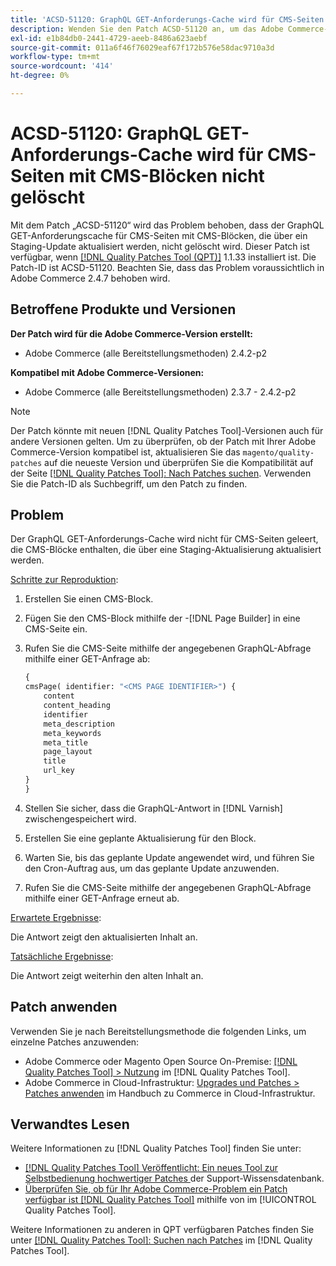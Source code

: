 ```yaml
---
title: 'ACSD-51120: GraphQL GET-Anforderungs-Cache wird für CMS-Seiten mit CMS-Blöcken nicht gelöscht'
description: Wenden Sie den Patch ACSD-51120 an, um das Adobe Commerce-Problem zu beheben, bei dem der GraphQL-GET-Anforderungs-Cache für CMS-Seiten, die CMS-Blöcke enthalten, nicht gelöscht wird.
exl-id: e1b84db0-2441-4729-aeeb-8486a623aebf
source-git-commit: 011a6f46f76029eaf67f172b576e58dac9710a3d
workflow-type: tm+mt
source-wordcount: '414'
ht-degree: 0%

---
```


# ACSD-51120: GraphQL GET-Anforderungs-Cache wird für CMS-Seiten mit CMS-Blöcken nicht gelöscht

Mit dem Patch „ACSD-51120“ wird das Problem behoben, dass der GraphQL GET-Anforderungscache für CMS-Seiten mit CMS-Blöcken, die über ein Staging-Update aktualisiert werden, nicht gelöscht wird. Dieser Patch ist verfügbar, wenn [[!DNL Quality Patches Tool (QPT)]](https://experienceleague.adobe.com/en/docs/commerce-operations/tools/quality-patches-tool/quality-patches-tool-to-self-serve-quality-patches) 1.1.33 installiert ist. Die Patch-ID ist ACSD-51120. Beachten Sie, dass das Problem voraussichtlich in Adobe Commerce 2.4.7 behoben wird.

## Betroffene Produkte und Versionen

**Der Patch wird für die Adobe Commerce-Version erstellt:**

* Adobe Commerce (alle Bereitstellungsmethoden) 2.4.2-p2

**Kompatibel mit Adobe Commerce-Versionen:**

* Adobe Commerce (alle Bereitstellungsmethoden) 2.3.7 - 2.4.2-p2

>[!NOTE]
>
>Der Patch könnte mit neuen [!DNL Quality Patches Tool]-Versionen auch für andere Versionen gelten. Um zu überprüfen, ob der Patch mit Ihrer Adobe Commerce-Version kompatibel ist, aktualisieren Sie das `magento/quality-patches` auf die neueste Version und überprüfen Sie die Kompatibilität auf der Seite [[!DNL Quality Patches Tool]: Nach Patches suchen](https://experienceleague.adobe.com/tools/commerce-quality-patches/index.html). Verwenden Sie die Patch-ID als Suchbegriff, um den Patch zu finden.

## Problem

Der GraphQL GET-Anforderungs-Cache wird nicht für CMS-Seiten geleert, die CMS-Blöcke enthalten, die über eine Staging-Aktualisierung aktualisiert werden.

<u>Schritte zur Reproduktion</u>:

1. Erstellen Sie einen CMS-Block.
1. Fügen Sie den CMS-Block mithilfe der -[!DNL Page Builder] in eine CMS-Seite ein.
1. Rufen Sie die CMS-Seite mithilfe der angegebenen GraphQL-Abfrage mithilfe einer GET-Anfrage ab:

   ```GraphQL
   {
   cmsPage( identifier: "<CMS PAGE IDENTIFIER>") {
       content
       content_heading
       identifier
       meta_description
       meta_keywords
       meta_title
       page_layout
       title
       url_key
   }
   }
   ```

1. Stellen Sie sicher, dass die GraphQL-Antwort in [!DNL Varnish] zwischengespeichert wird.
1. Erstellen Sie eine geplante Aktualisierung für den Block.
1. Warten Sie, bis das geplante Update angewendet wird, und führen Sie den Cron-Auftrag aus, um das geplante Update anzuwenden.
1. Rufen Sie die CMS-Seite mithilfe der angegebenen GraphQL-Abfrage mithilfe einer GET-Anfrage erneut ab.

<u>Erwartete Ergebnisse</u>:

Die Antwort zeigt den aktualisierten Inhalt an.

<u>Tatsächliche Ergebnisse</u>:

Die Antwort zeigt weiterhin den alten Inhalt an.

## Patch anwenden

Verwenden Sie je nach Bereitstellungsmethode die folgenden Links, um einzelne Patches anzuwenden:

* Adobe Commerce oder Magento Open Source On-Premise: [[!DNL Quality Patches Tool] > Nutzung](/help/tools/quality-patches-tool/usage.md) im [!DNL Quality Patches Tool].
* Adobe Commerce in Cloud-Infrastruktur: [Upgrades und Patches > Patches anwenden](https://experienceleague.adobe.com/docs/commerce-cloud-service/user-guide/develop/upgrade/apply-patches.html) im Handbuch zu Commerce in Cloud-Infrastruktur.


## Verwandtes Lesen

Weitere Informationen zu [!DNL Quality Patches Tool] finden Sie unter:

* [[!DNL Quality Patches Tool] Veröffentlicht: Ein neues Tool zur Selbstbedienung hochwertiger Patches ](https://experienceleague.adobe.com/en/docs/commerce-operations/tools/quality-patches-tool/quality-patches-tool-to-self-serve-quality-patches) der Support-Wissensdatenbank.
* [Überprüfen Sie, ob für Ihr Adobe Commerce-Problem ein Patch verfügbar ist [!DNL Quality Patches Tool]](/help/tools/quality-patches-tool/patches-available-in-qpt/check-patch-for-magento-issue-with-magento-quality-patches.md) mithilfe von im [!UICONTROL Quality Patches Tool].


Weitere Informationen zu anderen in QPT verfügbaren Patches finden Sie unter [[!DNL Quality Patches Tool]: Suchen nach Patches](https://experienceleague.adobe.com/tools/commerce-quality-patches/index.html) im [!DNL Quality Patches Tool].
